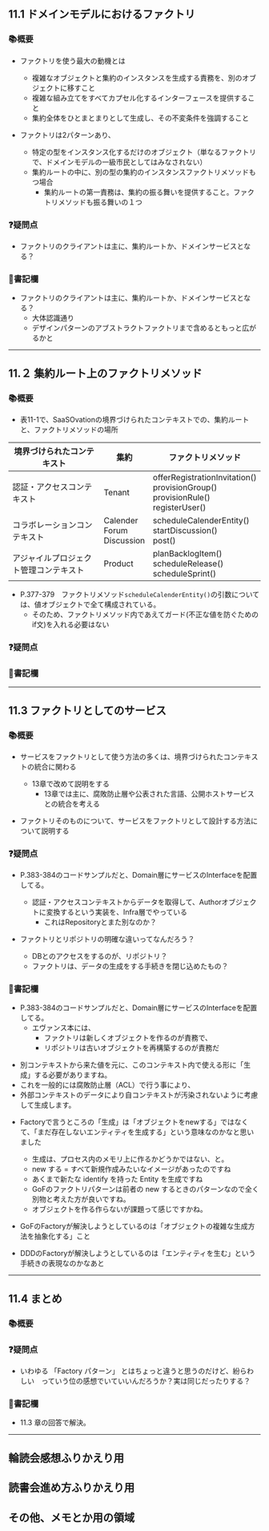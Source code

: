 ## 11.1 ドメインモデルにおけるファクトリ

### :books:概要

-  ファクトリを使う最大の動機とは
    -  複雑なオブジェクトと集約のインスタンスを生成する責務を、別のオブジェクトに移すこと
    -  複雑な組み立てをすべてカプセル化するインターフェースを提供すること
    -  集約全体をひとまとまりとして生成し、その不変条件を強調すること

- ファクトリは2パターンあり、
    - 特定の型をインスタンス化するだけのオブジェクト（単なるファクトリで、ドメインモデルの一級市民としてはみなされない）
    - 集約ルートの中に、別の型の集約のインスタンスファクトリメソッドもつ場合
        - 集約ルートの第一責務は、集約の振る舞いを提供すること。ファクトリメソッドも振る舞いの１つ

### :question:疑問点

- ファクトリのクライアントは主に、集約ルートか、ドメインサービスとなる？

### :memo:書記欄

- ファクトリのクライアントは主に、集約ルートか、ドメインサービスとなる？
    - 大体認識通り
    - デザインパターンのアブストラクトファクトリまで含めるともっと広がるかと

---
## 11.２ 集約ルート上のファクトリメソッド

### :books:概要

- 表11-1で、SaaSOvationの境界づけられたコンテキストでの、集約ルートと、ファクトリメソッドの場所

| 境界づけられたコンテキスト | 集約 | ファクトリメソッド |
| -------- | -------- | -------- |
| 認証・アクセスコンテキスト     | Tenant     | offerRegistrationInvitation() <br> provisionGroup() <br> provisionRule() <br> registerUser()     |
| コラボレーションコンテキスト | Calender <br> Forum <br> Discussion | scheduleCalenderEntity() <br> startDiscussion() <br> post() |
| アジャイルプロジェクト管理コンテキスト | Product | planBacklogItem() <br> scheduleRelease() <br> scheduleSprint() |

- P.377-379　ファクトリメソッド`scheduleCalenderEntity()`の引数については、値オブジェクトで全て構成されている。
    - そのため、ファクトリメソッド内であえてガード(不正な値を防ぐためのif文)を入れる必要はない

### :question:疑問点


### :memo:書記欄
---
## 11.3 ファクトリとしてのサービス

### :books:概要

- サービスをファクトリとして使う方法の多くは、境界づけられたコンテキストの統合に関わる
    - 13章で改めて説明をする
        - 13章では主に、腐敗防止層や公表された言語、公開ホストサービスとの統合を考える
        
- ファクトリそのものについて、サービスをファクトリとして設計する方法について説明する

### :question:疑問点

- P.383-384のコードサンプルだと、Domain層にサービスのInterfaceを配置してる。
    - 認証・アクセスコンテキストからデータを取得して、Authorオブジェクトに変換するという実装を、Infra層でやっている
        - これはRepositoryとまた別なのか？

- ファクトリとリポジトリの明確な違いってなんだろう？
    - DBとのアクセスをするのが、リポジトリ？
    - ファクトリは、データの生成をする手続きを閉じ込めたもの？

### :memo:書記欄

- P.383-384のコードサンプルだと、Domain層にサービスのInterfaceを配置してる。
    - エヴァンス本には、
      * ファクトリは新しくオブジェクトを作るのが責務で、
      * リポジトリは古いオブジェクトを再構築するのが責務だ
* 別コンテキストから来た値を元に、このコンテキスト内で使える形に「生成」する必要がありますね。
* これを一般的には腐敗防止層（ACL）で行う事により、
* 外部コンテキストのデータにより自コンテキストが汚染されないように考慮して生成します。
- Factoryで言うところの「生成」は「オブジェクトをnewする」ではなくて、「まだ存在しないエンティティを生成する」という意味なのかなと思いました
    - 生成は、プロセス内のメモリ上に作るかどうかではない、と。
    - new する = すべて新規作成みたいなイメージがあったのですね
    - あくまで新たな identify を持った Entity を生成ですね
    - GoFのファクトリパターンは前者の new するときのパターンなので全く別物と考えた方が良いですね。
    - オブジェクトを作る作らないが課題って感じですかね。

- GoFのFactoryが解決しようとしているのは「オブジェクトの複雑な生成方法を抽象化する」こと
- DDDのFactoryが解決しようとしているのは「エンティティを生む」という手続きの表現なのかなあと


---

## 11.4 まとめ
### :books:概要


### :question:疑問点

- いわゆる 「Factory パターン」 とはちょっと違うと思うのだけど、紛らわしい　っていう位の感想でいていいんだろうか？実は同じだったりする？

### :memo:書記欄

- 11.3 章の回答で解決。

---


## 輪読会感想ふりかえり用

## 読書会進め方ふりかえり用

## その他、メモとか用の領域


